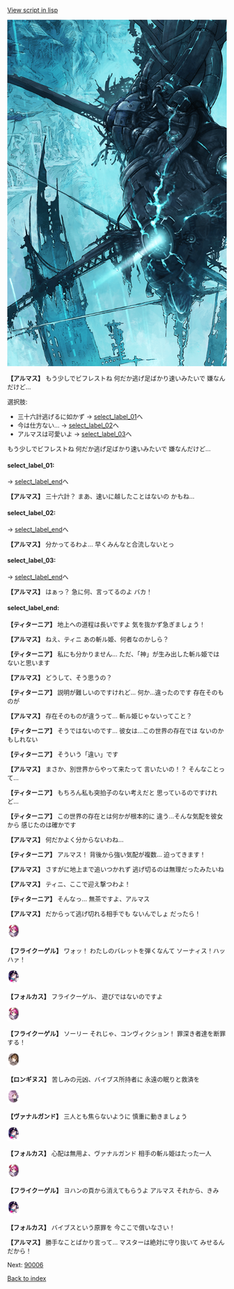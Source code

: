 [View script in lisp](../scripts/101201061.txt)

![underground_world_3.png](../images/backgrounds/underground_world_3.png)

**【アルマス】**
もう少しでビフレストね
何だか逃げ足ばかり速いみたいで
嫌なんだけど…

選択肢:
- 三十六計逃げるに如かず → [select_label_01](#select_label_01)へ
- 今は仕方ない… → [select_label_02](#select_label_02)へ
- アルマスは可愛いよ → [select_label_03](#select_label_03)へ

もう少しでビフレストね
何だか逃げ足ばかり速いみたいで
嫌なんだけど…

#### select_label_01:
 → [select_label_end](#select_label_end)へ

**【アルマス】**
三十六計？
まあ、速いに越したことはないの
かもね…

#### select_label_02:
 → [select_label_end](#select_label_end)へ

**【アルマス】**
分かってるわよ…
早くみんなと合流しないとっ

#### select_label_03:
 → [select_label_end](#select_label_end)へ

**【アルマス】**
はぁっ？
急に何、言ってるのよ
バカ！

#### select_label_end:

**【ティターニア】**
地上への道程は長いですよ
気を抜かず急ぎましょう！

**【アルマス】**
ねえ、ティニ
あの斬ル姫、何者なのかしら？

**【ティターニア】**
私にも分かりません…
ただ、「神」が生み出した斬ル姫では
ないと思います

**【アルマス】**
どうして、そう思うの？

**【ティターニア】**
説明が難しいのですけれど…
何か…違ったのです
存在そのものが

**【アルマス】**
存在そのものが違うって…
斬ル姫じゃないってこと？

**【ティターニア】**
そうではないのです…
彼女は…この世界の存在では
ないのかもしれない

**【ティターニア】**
そういう「違い」です

**【アルマス】**
まさか、別世界からやって来たって
言いたいの！？
そんなことって…

**【ティターニア】**
もちろん私も突拍子のない考えだと
思っているのですけれど…

**【ティターニア】**
この世界の存在とは何かが根本的に
違う…そんな気配を彼女から
感じたのは確かです

**【アルマス】**
何だかよく分からないわね…

**【ティターニア】**
アルマス！
背後から強い気配が複数…
迫ってきます！

**【アルマス】**
さすがに地上まで追いつかれず
逃げ切るのは無理だったみたいね

**【アルマス】**
ティニ、ここで迎え撃つわよ！

**【ティターニア】**
そんなっ…
無茶ですよ、アルマス

**【アルマス】**
だからって逃げ切れる相手でも
ないんでしょ
だったら！

<img src="../images/units/3500211.png" alt="3500211.png" height="34"/>

**【フライクーゲル】**
ワォッ！
わたしのバレットを弾くなんて
ソーナィス！ハッハァ！

<img src="../images/units/3301811.png" alt="3301811.png" height="34"/>

**【フォルカス】**
フライクーゲル、
遊びではないのですよ

<img src="../images/units/3500211.png" alt="3500211.png" height="34"/>

**【フライクーゲル】**
ソーリー
それじゃ、コンヴィクション！
罪深き者達を断罪する！

<img src="../images/units/3300111.png" alt="3300111.png" height="34"/>

**【ロンギヌス】**
苦しみの元凶、バイブス所持者に
永遠の眠りと救済を

<img src="../images/units/3601111.png" alt="3601111.png" height="34"/>

**【ヴァナルガンド】**
三人とも焦らないように
慎重に動きましょう

<img src="../images/units/3301811.png" alt="3301811.png" height="34"/>

**【フォルカス】**
心配は無用よ、ヴァナルガンド
相手の斬ル姫はたった一人

<img src="../images/units/3500211.png" alt="3500211.png" height="34"/>

**【フライクーゲル】**
ヨハンの頁から消えてもらうよ
アルマス
それから、きみ

<img src="../images/units/3301811.png" alt="3301811.png" height="34"/>

**【フォルカス】**
バイブスという原罪を
今ここで償いなさい！

**【アルマス】**
勝手なことばかり言って…
マスターは絶対に守り抜いて
みせるんだから！

Next: [90006](90006.md)

[Back to index](index.md)
